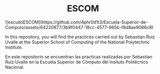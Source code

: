 
<div style="text-align: center">
	
# ESCOM	
</div>
![escudoESCOM](https://github.com/4phr0d1t3/Escuela-Superior-de-Computo/assets/64220877/3b9f0447-18cc-4577-965b-f8d8ae9086c8)

In this repository, you will find the practices carried out by Sebastian Ruiz Uvalle at the Superior School of Computing of the National Polytechnic Institute.

En este repositorio se encuentran las practicas realizadas por Sebastian Ruiz Uvalle en la Escuela Superior de Cómputo del Insituto Politécnico Nacional.
